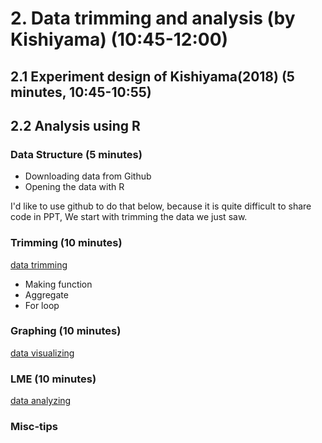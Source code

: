 
# 2. Data trimming and analysis (by Kishiyama) (10:45-12:00)

## 2.1 Experiment design of Kishiyama(2018) (5 minutes, 10:45-10:55)

## 2.2 Analysis using R

### Data Structure (5 minutes)

* Downloading data from Github
* Opening the data with R

I'd like to use github to do that below,
because it is quite difficult to share code in PPT,
We start with trimming the data we just saw.

### Trimming (10 minutes)
[data trimming](https://github.com/kisiyama/ntu-ut-ling-vwp/blob/master/script/data-trimming.md)

* Making function
* Aggregate
* For loop

### Graphing (10 minutes)
[data visualizing](https://github.com/kisiyama/ntu-ut-ling-vwp/blob/master/script/data-visualizing.md)

### LME (10 minutes)
[data analyzing](https://github.com/kisiyama/ntu-ut-ling-vwp/blob/master/script/data-analyzing.md)

### Misc-tips
